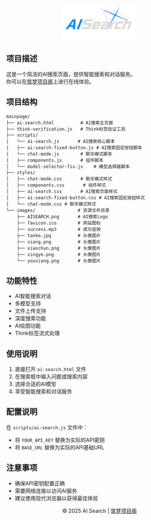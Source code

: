 <!-- LOGO --><center>
<img src="./images/AISEARCH.png" alt="AI搜索" class="ai-search-logo" style="width: 200px; height: auto;">
</center>

## 项目描述
这是一个简洁的AI搜索页面，提供智能搜索和对话服务。\
你可以在[筑梦项目阁](https://chengyuxuan.top)上进行在线体验。

## 项目结构
```
mainpage/
├── ai-search.html          # AI搜索主页面
├── think-verification.js   # Think标签验证工具
├── scripts/
│   └── ai-search.js       # AI搜索核心脚本
|   ├── ai-search-fixed-button.js # AI搜索固定按钮脚本
│   └── chat-mode.js        # 聊天模式脚本
|   ├── components.js       # 组件脚本
│   └── model-selector-fix.js    # 模型选择器脚本
├── styles/
│   ├── chat-mode.css       # 聊天模式样式
│   ├── components.css       # 组件样式
│   ├── ai-search.css       # AI搜索页面样式
│   ├── ai-search-fixed-button.css # AI搜索固定按钮样式
│   └── chat-mode.css # 聊天模式样式
└── images/                # 资源文件目录
    ├── AISEARCH.png       # AI搜索Logo
    ├── favicon.ico        # 网站图标
    ├── success.mp3        # 成功音效
    ├── tanke.jpg          # 头像图片
    ├── xiang.png          # 头像图片
    ├── xiaochun.png       # 头像图片
    ├── xingye.png         # 头像图片
    └── youxiang.png       # 头像图片
```

## 功能特性
- AI智能搜索对话
- 多模型支持
- 文件上传支持
- 深度搜索功能
- AI绘图功能
- Think标签流式处理

## 使用说明
1. 直接打开 `ai-search.html` 文件
2. 在搜索框中输入问题或搜索内容
3. 选择合适的AI模型
4. 享受智能搜索和对话服务

## 配置说明
在 `scripts/ai-search.js` 文件中：
- 将 `YOUR_API_KEY` 替换为实际的API密钥
- 将 `BASE_URL` 替换为实际的API基础URL

## 注意事项
- 确保API密钥配置正确
- 需要网络连接以访问AI服务
- 建议使用现代浏览器以获得最佳体验


<p style="text-align: center; font-size: 14px;">© 2025 AI Search | <a href="https://chengyuxuan.top">筑梦项目阁</a></p>
